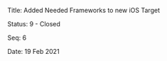 Title:  Added Needed Frameworks to new iOS Target

Status: 9 - Closed

Seq:    6

Date:   19 Feb 2021

